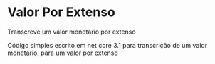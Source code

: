 # Valor Por Extenso
Transcreve um valor monetário por extenso

Código simples escrito em net core 3.1 para transcrição de um valor monetário, para um valor por extenso
